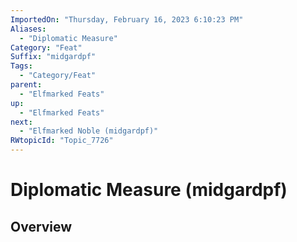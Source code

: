 ```yaml
---
ImportedOn: "Thursday, February 16, 2023 6:10:23 PM"
Aliases:
  - "Diplomatic Measure"
Category: "Feat"
Suffix: "midgardpf"
Tags:
  - "Category/Feat"
parent:
  - "Elfmarked Feats"
up:
  - "Elfmarked Feats"
next:
  - "Elfmarked Noble (midgardpf)"
RWtopicId: "Topic_7726"
---
```

# Diplomatic Measure (midgardpf)
## Overview
